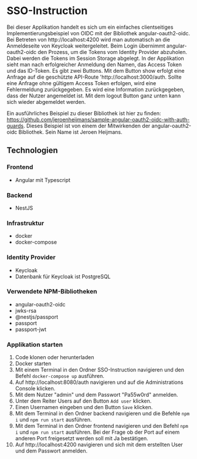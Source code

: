 # SSO-Instruction
Bei dieser Applikation handelt es sich um ein einfaches clientseitiges Implementierungsbeispiel von OIDC mit der Bibliothek angular-oauth2-oidc. Bei Betreten von http://localhost:4200 wird man automatisch an die Anmeldeseite von Keycloak weitergeleitet. Beim Login übernimmt angular-oauth2-oidc den Prozess, um die Tokens vom Identity Provider abzuholen. Dabei werden die Tokens im Session Storage abgelegt. In der Applikation sieht man nach erfolgreicher Anmeldung den Namen, das Access Token und das ID-Token. Es gibt zwei Buttons. Mit dem Button show erfolgt eine Anfrage auf die geschützte API-Route 'http://localhost:3000/auth. Sollte eine Anfrage ohne gültigem Access Token erfolgen, wird eine Fehlermeldung zurückgegeben. Es wird eine Information zurückgegeben, dass der Nutzer angemeldet ist. Mit dem logout Button ganz unten kann sich wieder abgemeldet werden.

Ein ausführliches Beispiel zu dieser Bibliothek ist hier zu finden: https://github.com/jeroenheijmans/sample-angular-oauth2-oidc-with-auth-guards. Dieses Beispiel ist von einem der Mitwirkenden der angular-oauth2-oidc Bibliothek. Sein Name ist Jeroen Heijmans.

## Technologien
### Frontend
- Angular mit Typescript

### Backend
- NestJS

### Infrastruktur
- docker
- docker-compose

### Identity Provider
- Keycloak
- Datenbank für Keycloak ist PostgreSQL

### Verwendete NPM-Bibliotheken
- angular-oauth2-oidc
- jwks-rsa
- @nestjs/passport
- passport
- passport-jwt

### Applikation starten
1. Code klonen oder herunterladen
2. Docker starten
3. Mit einem Terminal in den Ordner SSO-Instruction navigieren und den Befehl `docker-compose up` ausführen.
4. Auf http://localhost:8080/auth navigieren und auf die Administrations Console klicken.
5. Mit dem Nutzer "admin" und dem Passwort "Pa55w0rd" anmelden.
6. Unter dem Reiter Users auf den Button `Add user` klicken.
7. Einen Usernamen eingeben und den Button `Save` klicken.
8. Mit dem Terminal in den Ordner backend navigieren und die Befehle `npm i` und `npm run start` ausführen.
9. Mit dem Terminal in den Ordner frontend navigieren und den Befehl `npm i` und `npm run start` ausführen. Bei der Frage ob der Port auf einem anderen Port freigesetzt werden soll mit Ja bestätigen.
10. Auf http://localhost:4200 navigieren und sich mit dem erstellten User und dem Passwort anmelden.
